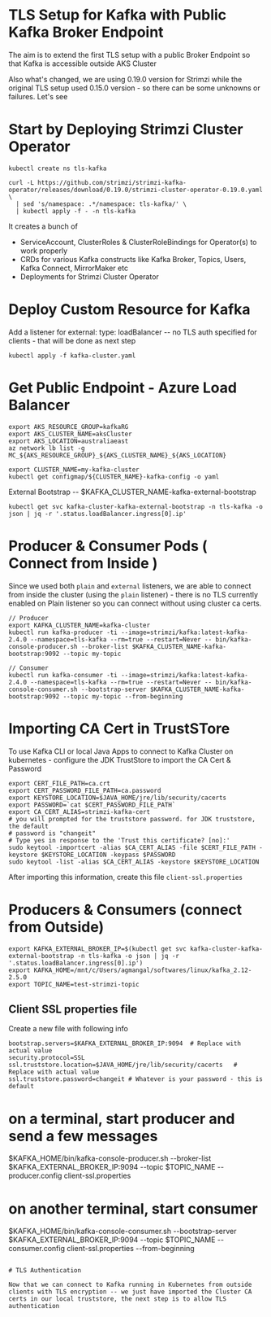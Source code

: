 # TLS Setup for Kafka with Public Kafka Broker Endpoint

The aim is to extend the first TLS setup with a public Broker Endpoint so that Kafka is accessible outside AKS Cluster

Also what's changed, we are using 0.19.0 version for Strimzi while the original TLS setup used 0.15.0 version - so there can be some unknowns or failures. Let's see

# Start by Deploying Strimzi Cluster Operator

```
kubectl create ns tls-kafka

curl -L https://github.com/strimzi/strimzi-kafka-operator/releases/download/0.19.0/strimzi-cluster-operator-0.19.0.yaml \
  | sed 's/namespace: .*/namespace: tls-kafka/' \
  | kubectl apply -f - -n tls-kafka
```

It creates a bunch of 
* ServiceAccount, ClusterRoles & ClusterRoleBindings for Operator(s) to work properly
* CRDs for various Kafka constructs like Kafka Broker, Topics, Users, Kafka Connect, MirrorMaker etc
* Deployments for Strimzi Cluster Operator 


# Deploy Custom Resource for Kafka 

Add a listener for external: type: loadBalancer -- no TLS auth specified for clients - that will be done as next step

```
kubectl apply -f kafka-cluster.yaml
```

# Get Public Endpoint - Azure Load Balancer 

```
export AKS_RESOURCE_GROUP=kafkaRG
export AKS_CLUSTER_NAME=aksCluster
export AKS_LOCATION=australiaeast
az network lb list -g MC_${AKS_RESOURCE_GROUP}_${AKS_CLUSTER_NAME}_${AKS_LOCATION}
```

```
export CLUSTER_NAME=my-kafka-cluster
kubectl get configmap/${CLUSTER_NAME}-kafka-config -o yaml
```
External Bootstrap -- $KAFKA_CLUSTER_NAME-kafka-external-bootstrap 

```
kubectl get svc kafka-cluster-kafka-external-bootstrap -n tls-kafka -o json | jq -r '.status.loadBalancer.ingress[0].ip'
```


# Producer & Consumer Pods ( Connect from Inside )

Since we used both `plain` and `external` listeners, we are able to connect from inside the cluster (using the `plain` listener) - there is no TLS currently enabled on Plain listener so you can connect without using cluster ca certs.

```
// Producer 
export KAFKA_CLUSTER_NAME=kafka-cluster
kubectl run kafka-producer -ti --image=strimzi/kafka:latest-kafka-2.4.0 --namespace=tls-kafka --rm=true --restart=Never -- bin/kafka-console-producer.sh --broker-list $KAFKA_CLUSTER_NAME-kafka-bootstrap:9092 --topic my-topic

// Consumer
kubectl run kafka-consumer -ti --image=strimzi/kafka:latest-kafka-2.4.0 --namespace=tls-kafka --rm=true --restart=Never -- bin/kafka-console-consumer.sh --bootstrap-server $KAFKA_CLUSTER_NAME-kafka-bootstrap:9092 --topic my-topic --from-beginning
```

# Importing CA Cert in TrustSTore 

To use Kafka CLI or local Java Apps to connect to Kafka Cluster on kubernetes - configure the JDK TrustStore to import the CA Cert & Password 

```
export CERT_FILE_PATH=ca.crt
export CERT_PASSWORD_FILE_PATH=ca.password
export KEYSTORE_LOCATION=$JAVA_HOME/jre/lib/security/cacerts
export PASSWORD=`cat $CERT_PASSWORD_FILE_PATH`
export CA_CERT_ALIAS=strimzi-kafka-cert
# you will prompted for the truststore password. for JDK truststore, the default 
# password is "changeit"
# Type yes in response to the 'Trust this certificate? [no]:'
sudo keytool -importcert -alias $CA_CERT_ALIAS -file $CERT_FILE_PATH -keystore $KEYSTORE_LOCATION -keypass $PASSWORD
sudo keytool -list -alias $CA_CERT_ALIAS -keystore $KEYSTORE_LOCATION
```

After importing this information, create this file `client-ssl.properties`

# Producers & Consumers (connect from Outside)

```
export KAFKA_EXTERNAL_BROKER_IP=$(kubectl get svc kafka-cluster-kafka-external-bootstrap -n tls-kafka -o json | jq -r '.status.loadBalancer.ingress[0].ip')
export KAFKA_HOME=/mnt/c/Users/agmangal/softwares/linux/kafka_2.12-2.5.0
export TOPIC_NAME=test-strimzi-topic
```

## Client SSL properties file 

Create a new file with following info
```
bootstrap.servers=$KAFKA_EXTERNAL_BROKER_IP:9094  # Replace with actual value
security.protocol=SSL
ssl.truststore.location=$JAVA_HOME/jre/lib/security/cacerts   # Replace with actual value
ssl.truststore.password=changeit # Whatever is your password - this is default
```

# on a terminal, start producer and send a few messages
$KAFKA_HOME/bin/kafka-console-producer.sh --broker-list $KAFKA_EXTERNAL_BROKER_IP:9094 --topic $TOPIC_NAME --producer.config client-ssl.properties
# on another terminal, start consumer
$KAFKA_HOME/bin/kafka-console-consumer.sh --bootstrap-server $KAFKA_EXTERNAL_BROKER_IP:9094 --topic $TOPIC_NAME --consumer.config client-ssl.properties --from-beginning

```

# TLS Authentication

Now that we can connect to Kafka running in Kubernetes from outside clients with TLS encryption -- we just have imported the Cluster CA certs in our local truststore, the next step is to allow TLS authentication

